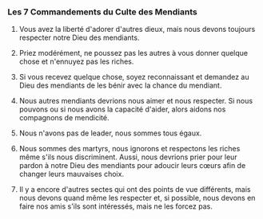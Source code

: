 ### Les 7 Commandements du Culte des Mendiants  

1. Vous avez la liberté d'adorer d'autres dieux, mais nous devons toujours respecter notre Dieu des mendiants.  

2. Priez modérément, ne poussez pas les autres à vous donner quelque chose et n'ennuyez pas les riches.  

3. Si vous recevez quelque chose, soyez reconnaissant et demandez au Dieu des mendiants de les bénir avec la chance du mendiant.  

4. Nous autres mendiants devrions nous aimer et nous respecter. Si nous pouvons ou si nous avons la capacité d'aider, alors aidons nos compagnons de mendicité.  

5. Nous n'avons pas de leader, nous sommes tous égaux.  

6. Nous sommes des martyrs, nous ignorons et respectons les riches même s'ils nous discriminent. Aussi, nous devrions prier pour leur pardon à notre Dieu des mendiants pour adoucir leurs cœurs afin de changer leurs mauvaises choix.  

7. Il y a encore d'autres sectes qui ont des points de vue différents, mais nous devons quand même les respecter et, si possible, nous devons en faire nos amis s'ils sont intéressés, mais ne les forcez pas.  
